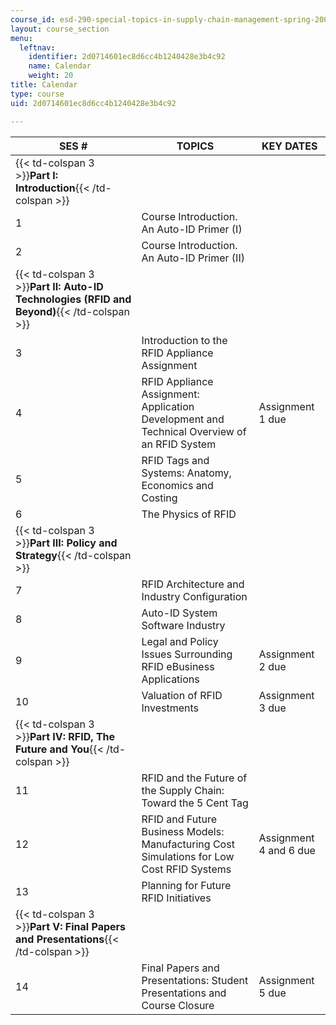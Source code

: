 ```yaml
---
course_id: esd-290-special-topics-in-supply-chain-management-spring-2005
layout: course_section
menu:
  leftnav:
    identifier: 2d0714601ec8d6cc4b1240428e3b4c92
    name: Calendar
    weight: 20
title: Calendar
type: course
uid: 2d0714601ec8d6cc4b1240428e3b4c92

---
```


| SES # | TOPICS | KEY DATES |
| --- | --- | --- |
| {{< td-colspan 3 >}}**Part I: Introduction**{{< /td-colspan >}} |||
| 1 | Course Introduction. An Auto-ID Primer (I) |  |
| 2 | Course Introduction. An Auto-ID Primer (II) |  |
| {{< td-colspan 3 >}}**Part II: Auto-ID Technologies (RFID and Beyond)**{{< /td-colspan >}} |||
| 3 | Introduction to the RFID Appliance Assignment |  |
| 4 | RFID Appliance Assignment: Application Development and Technical Overview of an RFID System | Assignment 1 due |
| 5 | RFID Tags and Systems: Anatomy, Economics and Costing |  |
| 6 | The Physics of RFID |  |
| {{< td-colspan 3 >}}**Part III: Policy and Strategy**{{< /td-colspan >}} |||
| 7 | RFID Architecture and Industry Configuration |  |
| 8 | Auto-ID System Software Industry |  |
| 9 | Legal and Policy Issues Surrounding RFID eBusiness Applications | Assignment 2 due |
| 10 | Valuation of RFID Investments | Assignment 3 due |
| {{< td-colspan 3 >}}**Part IV: RFID, The Future and You**{{< /td-colspan >}} |||
| 11 | RFID and the Future of the Supply Chain: Toward the 5 Cent Tag |  |
| 12 | RFID and Future Business Models: Manufacturing Cost Simulations for Low Cost RFID Systems | Assignment 4 and 6 due |
| 13 | Planning for Future RFID Initiatives |  |
| {{< td-colspan 3 >}}**Part V: Final Papers and Presentations**{{< /td-colspan >}} |||
| 14 | Final Papers and Presentations: Student Presentations and Course Closure | Assignment 5 due